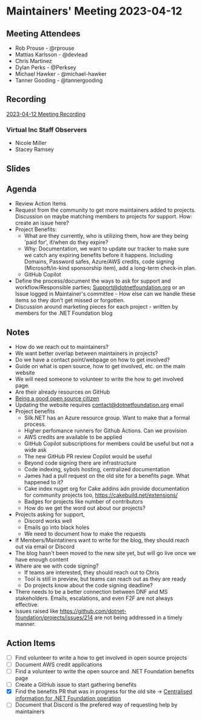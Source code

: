 # Maintainers' Meeting 2023-04-12

## Meeting Attendees

- Rob Prouse - @rprouse
- Mattias Karlsson - @devlead
- Chris Martinez
- Dylan Perks - @Perksey
- Michael Hawker - @michael-hawker
- Tanner Gooding - @tannergooding

## Recording

[2023-04-12 Meeting Recording](https://virtualinc-my.sharepoint.com/:v:/p/sramsey/EQk56oXhsbZMtI1SZzucL6QBpJxm2vUq6SbXIHKfvmeP7g)

### Virtual Inc Staff Observers

- Nicole Miller
- Stacey Ramsey

## Slides

## Agenda

- Review Action Items
- Request from the community to get more maintainers added to projects. Discussion on maybe matching members to projects for support. How: create an issue here?
- Project Benefits:
  - What are they currently, who is utilizing them, how are they being 'paid for', if/when do they expire?
  - Why: Documentation, we want to update our tracker to make sure we catch any expiring benefits before it happens. Including Domains, Password safes, Azure/AWS credits, code signing (Microsoft/in-kind sponsorship item), add a long-term check-in plan.
  - GitHub Copilot
- Define the process/document the ways to ask for support and workflow/Responsible parties; Support@dotnetfoundation.org or an Issue logged in Maintainer's committee - How else can we handle these items so they don't get missed or forgotten.
- Discussion around marketing pieces for each project - written by members for the .NET Foundation blog

## Notes

- How do we reach out to maintainers?
- We want better overlap between maintainers in projects?
- Do we have a contact point/webpage on how to get involved?
- Guide on what is open source, how to get involved, etc. on the main website
- We will need someone to volunteer to write the how to get involved page.
- Are their already resources on GitHub
- [Being a good open source citizen](https://www.devlead.se/posts/2017/2017-01-25-being-a-good-open-source-citizen)
- Updating the website requires contact@dotnetfoundation.org email
- Project benefits
  - Silk.NET has an Azure resource group. Want to make that a formal process.
  - Higher perfomance runners for Github Actions. Can we provision
  - AWS credits are available to be applied
  - GitHub Copilot subscriptions for members could be useful but not a wide ask
  - The new GitHub PR review Copilot would be useful
  - Beyond code signing there are infrastructure
  - Code indexing, sybols hosting, centralized documentation
  - James had a pull request on the old site for a benefits page. What happened to it?
  - Cake index nuget org for Cake addins adn provide documentation for community projects too, https://cakebuild.net/extensions/
  - Badges for projects like number of contributors
  - How do we get the word out about our projects?
- Projects asking for support,
  - Discord works well
  - Emails go into black holes
  - We need to document how to make the requests
- If Members/Maintatiners want to write for the blog, they should reach out via email or Discord
- The blog hasn't been moved to the new site yet, but will go live once we have enough content
- Where are we with code signing?
  - If teams are interested, they should reach out to Chris
  - Tool is still in preview, but teams can reach out as they are ready
  - Do projects know about the code signing deadline?
- There needs to be a better connection between DNF and MS stakeholders. Emails, escalations, and even F2F are not always effective.
- Issues raised like https://github.com/dotnet-foundation/projects/issues/214 are not being addressed in a timely manner.

## Action Items

- [ ] Find volunteer to write a how to get involved in open source projects
- [ ] Document AWS credit applications
- [ ] Find a volunteer to write the open source and .NET Foundation benefits page
- [ ] Create a GitHub issue to start gathering benefits
- [x] Find the benefits PR that was in progress for the old site -> [Centralised information for .NET Foundation operation](https://github.com/dotnet-foundation/Home/discussions/61)
- [ ] Document that Discord is the prefered way of requesting help by maintainers
